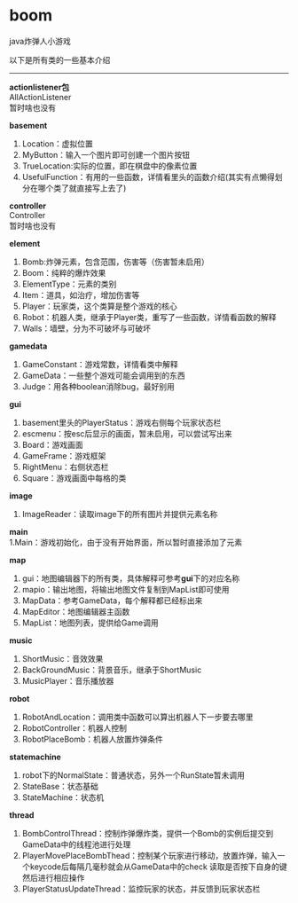 # boom

java炸弹人小游戏

 以下是所有类的一些基本介绍<br>
 
 ****
 **actionlistener包**<br>
 AllActionListener<br>
 暂时啥也没有

 **basement**<br>
 1. Location：虚拟位置
 2. MyButton：输入一个图片即可创建一个图片按钮
 3. TrueLocation:实际的位置，即在棋盘中的像素位置
 4. UsefulFunction：有用的一些函数，详情看里头的函数介绍(其实有点懒得划分在哪个类了就直接写上去了)
 
 **controller** <br>
Controller<br>
暂时啥也没有

 **element** <br>
 1. Bomb:炸弹元素，包含范围，伤害等（伤害暂未启用）
 2. Boom：纯粹的爆炸效果
 3. ElementType：元素的类别
 4. Item：道具，如治疗，增加伤害等
 5. Player：玩家类，这个类算是整个游戏的核心
 6. Robot：机器人类，继承于Player类，重写了一些函数，详情看函数的解释
 7. Walls：墙壁，分为不可破坏与可破坏
 
 **gamedata** <br>
1. GameConstant：游戏常数，详情看类中解释
2. GameData：一些整个游戏可能会调用到的东西
3. Judge：用各种boolean消除bug，最好别用

**gui** <br>
1. basement里头的PlayerStatus：游戏右侧每个玩家状态栏
2. escmenu：按esc后显示的画面，暂未启用，可以尝试写出来
3. Board：游戏画面
4. GameFrame：游戏框架
5. RightMenu：右侧状态栏
6. Square：游戏画面中每格的类

**image** <br>
1. ImageReader：读取image下的所有图片并提供元素名称

**main** <br>
1.Main：游戏初始化，由于没有开始界面，所以暂时直接添加了元素

**map** <br>
1. gui：地图编辑器下的所有类，具体解释可参考**gui**下的对应名称
2. mapio：输出地图，将输出地图文件复制到MapList即可使用
3. MapData：参考GameData，每个解释都已经标出来
4. MapEditor：地图编辑器主函数
5. MapList：地图列表，提供给Game调用

**music** <br>
1. ShortMusic：音效效果
2. BackGroundMusic：背景音乐，继承于ShortMusic
3. MusicPlayer：音乐播放器

**robot** <br>
1. RobotAndLocation：调用类中函数可以算出机器人下一步要去哪里
2. RobotController：机器人控制
3. RobotPlaceBomb：机器人放置炸弹条件

**statemachine** <br>
1. robot下的NormalState：普通状态，另外一个RunState暂未调用
2. StateBase：状态基础
3. StateMachine：状态机

**thread** <br>
1. BombControlThread：控制炸弹爆炸类，提供一个Bomb的实例后提交到GameData中的线程池进行处理
2. PlayerMovePlaceBombThead：控制某个玩家进行移动，放置炸弹，输入一个keycode后每隔几毫秒就会从GameData中的check
读取是否按下自身的键然后进行相应操作
3. PlayerStatusUpdateThread：监控玩家的状态，并反馈到玩家状态栏
